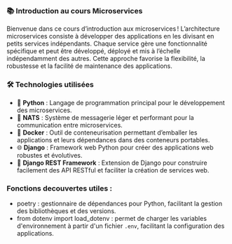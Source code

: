 ### 📚 Introduction au cours Microservices

Bienvenue dans ce cours d’introduction aux microservices ! L’architecture microservices consiste à développer des applications en les divisant en petits services indépendants. Chaque service gère une fonctionnalité spécifique et peut être développé, déployé et mis à l’échelle indépendamment des autres. Cette approche favorise la flexibilité, la robustesse et la facilité de maintenance des applications.

### 🛠️ Technologies utilisées

- 🐍 **Python** : Langage de programmation principal pour le développement des microservices.
- 🚀 **NATS** : Système de messagerie léger et performant pour la communication entre microservices.
- 🐳 **Docker** : Outil de conteneurisation permettant d’emballer les applications et leurs dépendances dans des conteneurs portables.
- 🌐 **Django** : Framework web Python pour créer des applications web robustes et évolutives.
- 🔗 **Django REST Framework** : Extension de Django pour construire facilement des API RESTful et faciliter la création de services web.





### Fonctions decouvertes utiles :
- poetry : gestionnaire de dépendances pour Python, facilitant la gestion des bibliothèques et des versions.
- from dotenv import load_dotenv : permet de charger les variables d'environnement à partir d'un fichier `.env`, facilitant la configuration des applications.

